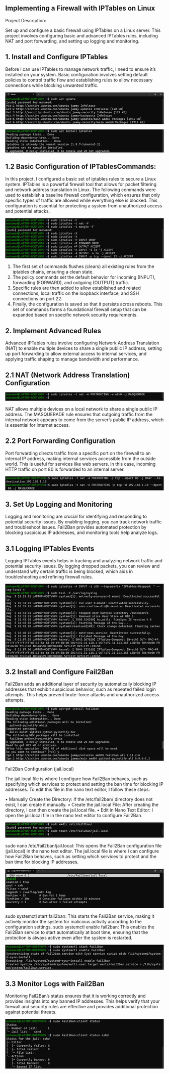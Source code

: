 ## Implementing a Firewall with IPTables on Linux

Project Description:

Set up and configure a basic firewall using IPTables on a Linux server. This project involves configuring basic and advanced IPTables rules, including NAT and port forwarding, and setting up logging and monitoring.

## 1. Install and Configure IPTables
   
Before I can use IPTables to manage network traffic, I need to ensure it’s installed on your system. Basic configuration involves setting default policies to control traffic flow and establishing rules to allow necessary connections while blocking unwanted traffic.

![pic_1](screenshots/Picture1.png)

![pic_2](screenshots/Picture2.png)

## 1.2 Basic Configuration of IPTablesCommands:
In this project, I configured a basic set of iptables rules to secure a Linux system. IPTables is a powerful firewall tool that allows for packet filtering and network address translation in Linux. The following commands were used to establish a baseline firewall configuration, which ensures that only specific types of traffic are allowed while everything else is blocked. This configuration is essential for protecting a system from unauthorized access and potential attacks.

![pic_3](screenshots/Picture3.png)

1.	The first set of commands flushes (clears) all existing rules from the iptables chains, ensuring a clean state.
2.	The policy commands set the default behavior for incoming (INPUT), forwarding (FORWARD), and outgoing (OUTPUT) traffic.
3.	Specific rules are then added to allow established and related connections, local traffic on the loopback interface, and SSH connections on port 22.
4.	Finally, the configuration is saved so that it persists across reboots.
This set of commands forms a foundational firewall setup that can be expanded based on specific network security requirements.

## 2. Implement Advanced Rules
Advanced IPTables rules involve configuring Network Address Translation (NAT) to enable multiple devices to share a single public IP address, setting up port forwarding to allow external access to internal services, and applying traffic shaping to manage bandwidth and performance.

## 2.1 NAT (Network Address Translation) Configuration

![pic_4](screenshots/Picture4.png)

NAT allows multiple devices on a local network to share a single public IP address. The MASQUERADE rule ensures that outgoing traffic from the internal network appears to come from the server’s public IP address, which is essential for internet access.

## 2.2 Port Forwarding Configuration

Port forwarding directs traffic from a specific port on the firewall to an internal IP address, making internal services accessible from the outside world. This is useful for services like web servers. In this case, incoming HTTP traffic on port 80 is forwarded to an internal server.

![pic_5](screenshots/Picture5.png)

## 3. Set Up Logging and Monitoring
Logging and monitoring are crucial for identifying and responding to potential security issues. By enabling logging, you can track network traffic and troubleshoot issues. Fail2Ban provides automated protection by blocking suspicious IP addresses, and monitoring tools help analyze logs.

## 3.1	Logging IPTables Events

Logging IPTables events helps in tracking and analyzing network traffic and potential security issues. By logging dropped packets, you can review and understand why certain traffic is being blocked, which aids in troubleshooting and refining firewall rules.

![pic_6](screenshots/Picture6.png)

## 3.2 Install and Configure Fail2Ban

Fail2Ban adds an additional layer of security by automatically blocking IP addresses that exhibit suspicious behavior, such as repeated failed login attempts. This helps prevent brute-force attacks and unauthorized access attempts.

![pic_7](screenshots/Picture7.png)

Fail2Ban Configuration (jail.local)

The jail.local file is where I configure how Fail2Ban behaves, such as specifying which services to protect and setting the ban time for blocking IP addresses. To edit this file in the nano text editor, I follow these steps:

•	Manually Create the Directory: If the /etc/fail2ban/ directory does not exist, I can create it manually.
•	Create the jail.local File: After creating the directory, I can then create the jail.local file.
•	Edit in Nano Text Editor: I open the jail.local file in the nano text editor to configure Fail2Ban.

![pic_8](screenshots/Picture8.png)

sudo nano /etc/fail2ban/jail.local: This opens the Fail2Ban configuration file (jail.local) in the nano text editor. The jail.local file is where I can configure how Fail2Ban behaves, such as setting which services to protect and the ban time for blocking IP addresses.

![pic_9](screenshots/Picture9.png)

sudo systemctl start fail2ban: This starts the Fail2Ban service, making it actively monitor the system for malicious activity according to the configuration settings.
sudo systemctl enable fail2ban: This enables the Fail2Ban service to start automatically at boot time, ensuring that the protection is always active even after the system is restarted.

![pic_10](screenshots/Picture10.png)

## 3.3 Monitor Logs with Fail2Ban

Monitoring Fail2Ban’s status ensures that it is working correctly and provides insights into any banned IP addresses. This helps verify that your firewall and security rules are effective and provides additional protection against potential threats.

![pic_11](screenshots/Picture11.png)
 




